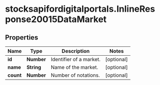 # stocksapifordigitalportals.InlineResponse20015DataMarket

## Properties

Name | Type | Description | Notes
------------ | ------------- | ------------- | -------------
**id** | **Number** | Identifier of a market. | [optional] 
**name** | **String** | Name of the market. | [optional] 
**count** | **Number** | Number of notations. | [optional] 


